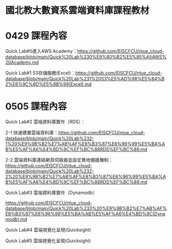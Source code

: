 # 國北教大數資系雲端資料庫課程教材

# 0429 課程內容

Quick Lab#0進入AWS Academy：https://github.com/EISCFCU/ntue_cloud-database/blob/main/Quick%20Lab%230%E9%80%B2%E5%85%A5AWS%20Academy.md

Quick Lab#1 S3存儲服務(Excel)：https://github.com/EISCFCU/ntue_cloud-database/blob/main/Quick%20Lab%231%20S3%E5%AD%98%E5%84%B2%E6%9C%8D%E5%8B%99(Excel).md

# 0505 課程內容

Quick Lab#2 雲端資料庫實作（RDS）：

2-1.快速建置雲端資料庫：https://github.com/EISCFCU/ntue_cloud-database/blob/main/Quick%20Lab%232-1%20%E9%9B%B2%E7%AB%AF%E8%B3%87%E6%96%99%E5%BA%AB%E5%AF%A6%E4%BD%9C%EF%BC%88RDS%EF%BC%89.md

2-2.雲端資料庫連結網頁伺服器並設定異地備援機制：https://github.com/EISCFCU/ntue_cloud-database/blob/main/Quick%20Lab%232-2%20%E9%9B%B2%E7%AB%AF%E8%B3%87%E6%96%99%E5%BA%AB%E5%AF%A6%E4%BD%9C%EF%BC%88RDS%EF%BC%89.md

Quick Lab#3 雲端資料庫實作（Dynamodb）

https://github.com/EISCFCU/ntue_cloud-database/blob/main/Quick%20Lab%233%20%E9%9B%B2%E7%AB%AF%E8%B3%87%E6%96%99%E5%BA%AB%E5%AF%A6%E4%BD%9C(Dynamodb).md

Quick Lab#4 雲端視覺化呈現(Quicksight)

Quick Lab#5 雲端視覺化呈現(Quicksight)
